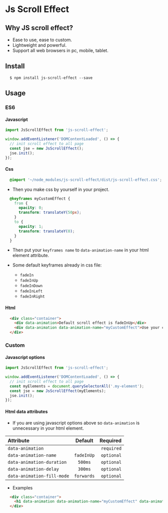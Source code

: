# Js Scroll Effect

## Why JS scroll effect?

- Ease to use, ease to custom.
- Lightweight and powerful.
- Support all web browsers in pc, mobile, tablet.

## Install

```
  $ npm install js-scroll-effect --save
```

## Usage

### ES6

#### Javascript

```javascript
import JsScrollEffect from 'js-scroll-effect';

window.addEventListener('DOMContentLoaded', () => {
  // init scroll effect to all page
  const jse = new JsScrollEffect();
  jse.init();
});
```

#### Css

```Css
  @import '~/node_modules/js-scroll-effect/dist/js-scroll-effect.css';
```

- Then you make css by yourself in your project.

```Css
  @keyframes myCustomEffect {
    from {
      opacity: 0;
      transform: translateY(50px);
    }
    to {
      opacity: 1;
      transform: translateY(0);
    }
  }
```

- Then put your `keyframes name` to `data-animation-name` in your html element attribute.

- Some default keyframes already in css file:

  - `fadeIn`
  - `fadeInUp`
  - `fadeInDown`
  - `fadeInLeft`
  - `fadeInRight`

#### Html

```Html
  <div class="container">
    <div data-animation>Default scroll effect is fadeInUp</div>
    <div data-animation data-animation-name="myCustomEffect">Use your custom effect</div>
  </div>
```

### Custom

#### Javascript options

```javascript
import JsScrollEffect from 'js-scroll-effect';

window.addEventListener('DOMContentLoaded', () => {
  // init scroll effect to all page
  const myElements = document.querySelectorAll('.my-element');
  const jse = new JsScrollEffect(myElements);
  jse.init();
});
```

#### Html data attributes

- If you are using javascript options above so `data-animation` is unnecessary in your html element.

| Attribute                  |  Default   |   Required |
| :------------------------- | :--------: | ---------: |
| `data-animation`           |            | `required` |
| `data-animation-name`      | `fadeInUp` | `optional` |
| `data-animation-duration`  |  `500ms`   | `optional` |
| `data-animation-delay`     |  `300ms`   | `optional` |
| `data-animation-fill-mode` | `forwards` | `optional` |

- Examples

```Html
  <div class="container">
    <h1 data-animation data-animation-name="myCustomEffect" data-animation-duration="1000ms" data-animation-delay="500ms">Use data attributes to control your effect</h1>
  </div>
```
